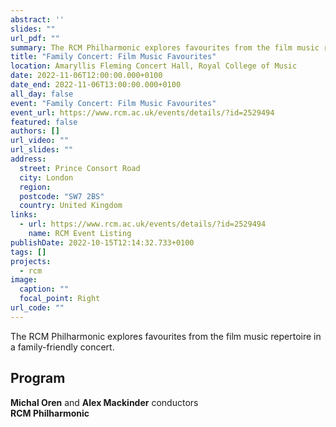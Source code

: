 ```yaml
---
abstract: ''
slides: ""
url_pdf: ""
summary: The RCM Philharmonic explores favourites from the film music repertoire in a family-friendly concert.
title: "Family Concert: Film Music Favourites"
location: Amaryllis Fleming Concert Hall, Royal College of Music
date: 2022-11-06T12:00:00.000+0100
date_end: 2022-11-06T13:00:00.000+0100
all_day: false
event: "Family Concert: Film Music Favourites"
event_url: https://www.rcm.ac.uk/events/details/?id=2529494
featured: false
authors: []
url_video: ""
url_slides: ""
address:
  street: Prince Consort Road
  city: London
  region: 
  postcode: "SW7 2BS"
  country: United Kingdom
links:
  - url: https://www.rcm.ac.uk/events/details/?id=2529494
    name: RCM Event Listing
publishDate: 2022-10-15T12:14:32.733+0100
tags: []
projects:
  - rcm
image:
  caption: ""
  focal_point: Right
url_code: ""
---
```

The RCM Philharmonic explores favourites from the film music repertoire in a family-friendly concert.

## Program
**Michal Oren** and **Alex Mackinder** conductors <br>
**RCM Philharmonic**
